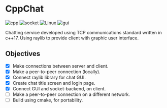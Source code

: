 # CppChat
![cpp](https://img.shields.io/badge/Language-c%2B%2B17-blue) ![socket](https://img.shields.io/badge/TCP-socket%20programming-orange) ![Linux](https://img.shields.io/badge/Linux-Ubuntu-critical) ![gui](https://img.shields.io/badge/GUI-Raylib-lightgrey?link=https://github.com/raysan5/raylib)

Chatting service developed using TCP communications standard written in c++17. Using raylib to provide client with graphic user interface.

## Objectives
- [x] Make connections between server and client.
- [x] Make a peer-to-peer connection (locally).
- [x] Connect raylib library for chat GUI.
- [x] Create chat title screen and login page.
- [x] Connect GUI and socket-backend, on client.
- [ ] Make a peer-to-peer connection on a different network.
- [ ] Build using cmake, for portability.
